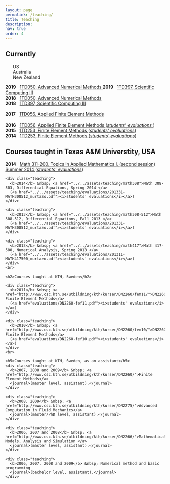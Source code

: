 ```yaml
---
layout: page
permalink: /teaching/
title: Teaching
description:
nav: true
order: 4
---
```


<h2>Currently</h2>

<ul style="list-style-type:none">
         <li>US</li>
         <li>Australia</li>
         <li>New Zealand</li>
      </ul>


<b>2019</b> &nbsp;
<a href="http://www.uu.se/en/admissions/master/selma/kursplan/?kpid=34479&amp;type=1">
  1TD050,
  Advanced Numerical Methods
</a>
<b>2019</b> &nbsp;
<a href="http://www.uu.se/en/admissions/master/selma/kursplan/?kpid=38984&amp;type=1">
  1TD397,
  Scientific Computing III
</a> 		    
<b>2018</b> &nbsp;
<a href="http://www.uu.se/en/admissions/master/selma/kursplan/?kpid=34479&amp;type=1">
  1TD050,
  Advanced Numerical Methods
</a>
<br>
<b>2018</b> &nbsp;
<a href="http://www.uu.se/en/admissions/master/selma/kursplan/?kpid=38984&amp;type=1">
  1TD397,
  Scientific Computing III
</a> 		    
<br>
<b>2017</b> &nbsp;
<a href="http://www.it.uu.se/edu/course/homepage/fem/ht17/">
  1TD056,
  Applied Finite Element Methods
</a> 		    
<br>
<b>2016</b> &nbsp;
<a href="http://www.it.uu.se/edu/course/homepage/fem/ht16/">
  1TD056,
  Applied Finite Element Methods
</a> 
(<a href="../assets/teaching/evaluations/fem-16_evaluation.pdf"><i>students' evaluations</i>
</a>)
<br>
<b>2015</b> &nbsp;
<a href="http://www.it.uu.se/edu/course/homepage/fem/ht15/">
  1TD253,
  Finite Element Methods
</a> 
(<a href="evaluations/fem-15_evaluation.pdf"><i>students' evaluations</i></a>)
<br>
<b>2014</b> &nbsp;
<a href="http://www.it.uu.se/edu/course/homepage/fem/ht14/">
  1TD253,
  Finite Element Methods
</a> 
(<a href="evaluations/fem-14_evaluation.pdf"><i>students' evaluations</i></a>)
<br>

<h2>Courses taught in Texas A&amp;M Universtity, USA</h2>

<b>2014</b> &nbsp;
<a href="../../assets/teaching/math311">
  Math 311-200,
  Topics in Applied Mathematics I, (second session) Summer 2014
</a> 
(<a href="../../assets/teaching/evaluations/math_311_200.pdf"><i>students' evaluations</i></a>)
<br>

	<div class="teaching">
	  <b>2014</b> &nbsp; <a href="../../assets/teaching/math308">Math 308-503, Differential Equations, Spring 2014 </a> 
	  (<a href="../../assets/teaching/evaluations/201331-MATH308512_murtazo.pdf"><i>students' evaluations</i></a>)
	</div>

	<div class="teaching">
	  <b>2013</b> &nbsp; <a href="../../assets/teaching/math308-512">Math 308-512, Differential Equations, Fall 2013 </a> 
	  (<a href="../../assets/teaching/evaluations/201331-MATH308512_murtazo.pdf"><i>students' evaluations</i></a>)
	</div>

	<div class="teaching">
	  <b>2013</b> &nbsp; <a href="../../assets/teaching/math417">Math 417-500, Numerical Analysis, Spring 2013 </a> 
	  (<a href="../../assets/teaching/evaluations/201311-MATH417500_murtazo.pdf"><i>students' evaluations</i></a>)
	</div>
	<br>

	<h2>Courses taught at KTH, Sweden</h2>

	<div class="teaching">
	  <b>2011</b> &nbsp; <a href="http://www.csc.kth.se/utbildning/kth/kurser/DN2260/fem11/">DN2260, Finite Element Methods</a> 
	  (<a href="evaluations/DN2260-fef11.pdf"><i>students' evaluations</i></a>)
	</div>

	<div class="teaching">
	  <b>2010</b> &nbsp; <a href="http://www.csc.kth.se/utbildning/kth/kurser/DN2260/fem10/">DN2260, Finite Element Methods</a> 
	  (<a href="evaluations/DN2260-fef10.pdf"><i>students' evaluations</i></a>)
	</div>
	<br>

	<h5>Courses taught at KTH, Sweden, as an assistant</h5>
	<div class="teaching">
	  <b>2007, 2008 and 2009</b> &nbsp; <a href="http://www.csc.kth.se/utbildning/kth/kurser/DN2260/">Finite Element Methods</a> 
	  <journal>(master level, assistant).</journal>
	</div>

	<div class="teaching">
	  <b>2008, 2009</b> &nbsp; <a href="http://www.csc.kth.se/utbildning/kth/kurser/DN2275/">Advanced Computation in Fluid Mechanics</a>
	  <journal>(master/PhD level, assistant).</journal>
	</div>

	<div class="teaching">
	  <b>2006, 2007 and 2008</b> &nbsp; <a href="http://www.csc.kth.se/utbildning/kth/kurser/DN2266/">Mathematical Models, Analysis and Simulation </a>
	  <journal>(master level, assistant).</journal>
	</div>

	<div class="teaching">
	  <b>2006, 2007, 2008 and 2009</b> &nbsp; Numerical method and basic programming
	  <journal>(bachelor level, assistant).</journal>
	</div>


